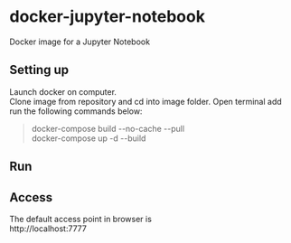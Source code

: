 # docker-jupyter-notebook
Docker image for a Jupyter Notebook <br >

## Setting up
Launch docker on computer.<br >
Clone image from repository and cd into image folder. Open terminal add run the following commands below: 
 > docker-compose build --no-cache --pull <br >
 > docker-compose up -d --build <br >

## Run
## Access
The default access point in browser is <br >
http://localhost:7777 <br >
